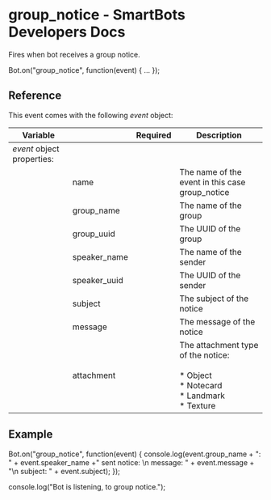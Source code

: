 # group\_notice - SmartBots Developers Docs

Fires when bot receives a group notice.

Bot.on("group\_notice", function(event) { ... });

## Reference

This event comes with the following _event_ object:

| Variable |     | Required | Description |
| --- | --- | --- | --- |
| _event_ object properties: |     |     |     |
|     | name |     | The name of the event in this case group\_notice |
|     | group\_name |     | The name of the group |
|     | group\_uuid |     | The UUID of the group |
|     | speaker\_name |     | The name of the sender |
|     | speaker\_uuid |     | The UUID of the sender |
|     | subject |     | The subject of the notice |
|     | message |     | The message of the notice |
|     | attachment |     | The attachment type of the notice:<br><br>*   Object<br>*   Notecard<br>*   Landmark<br>*   Texture |

## Example

Bot.on("group\_notice", function(event) {
  console.log(event.group\_name + ": " + event.speaker\_name +" sent notice: \\n message: " + event.message + "\\n subject: " + event.subject);
});

console.log("Bot is listening, to group notice.");
